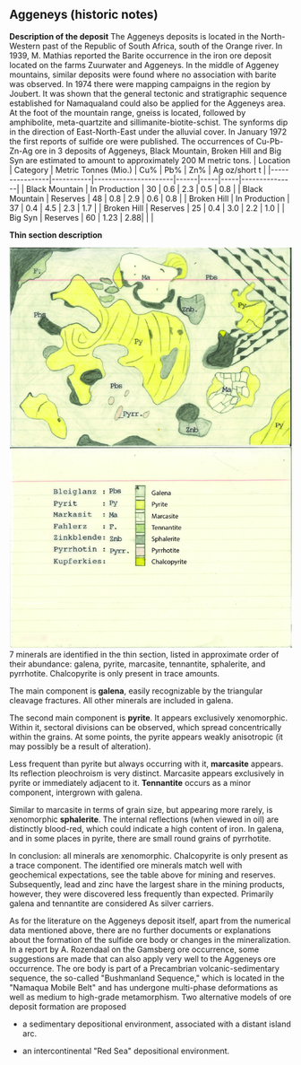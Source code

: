 ## Aggeneys (historic notes)
**Description of the deposit**
The Aggeneys deposits is located in the North-Western past of the Republic of South Africa, south of the Orange river.
In 1939, M. Mathias reported the Barite occurrence in the iron ore deposit located on the farms Zuurwater and Aggeneys. In the middle of Aggeney mountains, similar deposits were found where no association with barite was observed. 
In 1974 there were mapping campaigns in the region by Joubert. It was shown that the general tectonic and stratigraphic sequence established for Namaqualand could also be applied for the Aggeneys area. At the foot of the mountain range, gneiss is located, followed by amphibolite, meta-quartzite and sillimanite-biotite-schist. 
The synforms dip in the direction of East-North-East under the alluvial cover. 
In January 1972 the first reports of sulfide ore were published. The occurrences of Cu-Pb-Zn-Ag ore in 3 deposits of Aggeneys, Black Mountain, Broken Hill and Big Syn are estimated to amount to approximately 200 M metric tons. 
| Location       | Category  | Metric Tonnes (Mio.) | Cu%  | Pb% | Zn% | Ag oz/short t |
|----------------|-----------|----------------------|------|-----|-----|---------------|
| Black Mountain | In Production | 30                   | 0.6  | 2.3 | 0.5 | 0.8           |
| Black Mountain | Reserves   | 48                   | 0.8  | 2.9 | 0.6 | 0.8           |
| Broken Hill    | In Production | 37                   | 0.4  | 4.5 | 2.3 | 1.7           |
| Broken Hill    | Reserves  | 25                   | 0.4  | 3.0 | 2.2 | 1.0           |
| Big Syn        | Reserves   | 60                   | 1.23 | 2.88|     |               |

**Thin section description**

![Aggeneys](https://github.com/DinaKlim/OD_RL_notes/blob/main/RL_notes/01_Aggeneys/1%20Aggeneys.jpg)
7 minerals are identified in the thin section, listed in approximate order of their abundance: galena, pyrite, marcasite, tennantite, sphalerite, and pyrrhotite. Chalcopyrite is only present in trace amounts. 

The main component is **galena**, easily recognizable by the triangular cleavage fractures. All other minerals are included in galena.

The second main component is **pyrite**. It appears exclusively xenomorphic. Within it, sectoral divisions can be observed, which spread concentrically within the grains. At some points, the pyrite appears weakly anisotropic (it may possibly be a result of alteration).

Less frequent than pyrite but always occurring with it, **marcasite** appears. Its reflection pleochroism is very distinct. Marcasite appears exclusively in pyrite or immediately adjacent to it. 
**Tennantite** occurs as a minor component, intergrown with galena. 

Similar to marcasite in terms of grain size, but appearing more rarely, is xenomorphic **sphalerite**. The internal reflections (when viewed in oil) are distinctly blood-red, which could indicate a high content of iron. In galena, and in some places in pyrite, there are small round grains of pyrrhotite.

In conclusion: all minerals are xenomorphic. Chalcopyrite is only present as a trace component. The identified ore minerals match well with geochemical expectations, see the table above for mining and reserves. Subsequently, lead and zinc have the largest share in the mining products, however, they were discovered less frequently than expected. Primarily galena and tennantite are considered As silver carriers.

As for the literature on the Aggeneys deposit itself, apart from the numerical data mentioned above, there are no further documents or explanations about the formation of the sulfide ore body or changes in the mineralization. In a report by A. Rozendaal on the Gamsberg ore occurrence, some suggestions are made that can also apply very well to the Aggeneys ore occurrence. The ore body is part of a Precambrian volcanic-sedimentary sequence, the so-called "Bushmanland Sequence," which is located in the "Namaqua Mobile Belt" and has undergone multi-phase deformations as well as medium to high-grade metamorphism. Two alternative models of ore deposit formation are proposed

- a sedimentary depositional environment, associated with a distant island arc. 

- an intercontinental "Red Sea" depositional environment.

